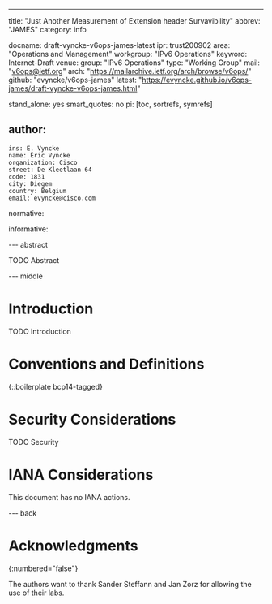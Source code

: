 ---
title: "Just Another Measurement of Extension header Survavibility"
abbrev: "JAMES"
category: info

docname: draft-vyncke-v6ops-james-latest
ipr: trust200902
area: "Operations and Management"
workgroup: "IPv6 Operations"
keyword: Internet-Draft
venue:
  group: "IPv6 Operations"
  type: "Working Group"
  mail: "v6ops@ietf.org"
  arch: "https://mailarchive.ietf.org/arch/browse/v6ops/"
  github: "evyncke/v6ops-james"
  latest: "https://evyncke.github.io/v6ops-james/draft-vyncke-v6ops-james.html"

stand_alone: yes
smart_quotes: no
pi: [toc, sortrefs, symrefs]

author:
 -
    ins: E. Vyncke
    name: Ëric Vyncke
    organization: Cisco
    street: De Kleetlaan 64
    code: 1831
    city: Diegem
    country: Belgium
    email: evyncke@cisco.com

normative:

informative:


--- abstract

TODO Abstract


--- middle

# Introduction

TODO Introduction


# Conventions and Definitions

{::boilerplate bcp14-tagged}


# Security Considerations

TODO Security


# IANA Considerations

This document has no IANA actions.


--- back

# Acknowledgments
{:numbered="false"}

The authors want to thank Sander Steffann and Jan Zorz for allowing the use of their labs.
